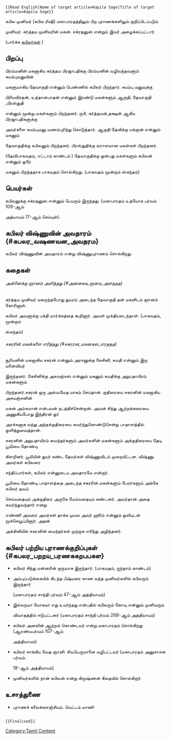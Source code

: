 ```{=mediawiki}
{{Read English|Name of target article=Kapila Sage|Title of target article=Kapila Sage}}
```
கபில முனிவர் (கபில ரிஷி) மகாபாரதத்திலும் பிற புராணங்களிலும் குறிப்பிடப்படும்
முனிவர். கர்த்தம முனிவரின் மகன். சக்ரதனுஸ் என்றும் இவர் அழைக்கப்பட்டார்.

(பார்க்க [கபிலர்கள்](கபிலர்கள் "wikilink") )

## பிறப்பு

பிரம்மனின் மகனாகிய கர்த்தம பிரஜாபதிக்கு பிரம்மனின் வழிவந்தவளும் சுயம்புமனுவின்
மகளுமாகிய தேவாகுதி என்னும் பெண்ணில் கபிலர் பிறந்தார். சுயம்பு மனுவுக்கு
பிரியவிரதன், உத்தானபாதன் என்னும் இரண்டு மகன்களும் ஆகுதி, தேவாகுதி ,பிரஸ்துதி
என்னும் மூன்று மகள்களும் பிறந்தனர். ருசி, கர்த்தமன்,தக்ஷன் ஆகிய பிரஜாபதிகளுக்கு
அவர்களை சுயம்புமனு மணம்புரிந்து கொடுத்தார். ஆகுதி தேவிக்கு யக்ஞன் என்னும் மகனும்
தேவாகுதிக்கு கபிலனும் பிறந்தனர். பிரஸ்துதிக்கு ஏராளமான மகள்கள் பிறந்தனர்.
(தேவிபாகவதம், எட்டாம் காண்டம் ) தேவாகுதிக்கு ஒன்பது மகள்களும் கபிலன் என்னும் ஒரே
மகனும் பிறந்ததாக பாகவதம் சொல்கிறது. (பாகவதம் மூன்றாம் ஸ்கந்தம்)

## பெயர்கள்

கபிலனுக்கு சக்ரதனுஸ் என்னும் பெயரும் இருந்தது. (மகாபாரதம் உத்யோக பர்வம் 109-ஆம்
அத்யாயம் 17-ஆம் செய்யுள்).

## கபிலர் விஷ்ணுவின் அவதாரம் {#கபலர_வஷணவன_அவதரம}

கபிலர் விஷ்ணுவின் அவதாரம் என்று விஷ்ணுபுராணம் சொல்கிறது.

## கதைகள்

###### அன்னைக்கு ஞானம் அளித்தது {#அனனகக_ஞனம_அளததத}

கர்த்தம முனிவர் மறைந்தபோது துயரம் அடைந்த தேவாகுதி தன் மகனிடம் ஞானம் கோரினாள்.
கபிலர் அவளுக்கு பக்தி மார்க்கத்தை கூறினார். அவள் முக்தியடைந்தாள். (பாகவதம், மூன்றாம்
ஸ்கந்தம்)

###### சகரரின் மகன்களை எரித்தது {#சகரரன_மகனகள_எரததத}

சூரியனின் மகனாகிய சகரன் என்னும் அரசனுக்கு கேசினி, சுமதி என்னும் இரு மனைவியர்
இருந்தனர். கேசினிக்கு அசமஞ்சஸ் என்னும் மகனும் சுமதிக்கு அறுபதாயிரம் மகன்களும்
பிறந்தனர்.சகரன் ஒரு அஸ்வமேத யாகம் செய்தான். குதிரையை சகரனின் மகனாகிய அசமஞ்சனின்
மகன் அம்சுமான் என்பவன் நடத்திச்சென்றான். அவன் சிந்து ஆற்றங்கரையை அணுகியபோது இந்திரன் ஓர்
அரக்கனாக வந்து அந்தக்குதிரையை கவர்ந்துகொண்டுசென்று பாதாளத்தில் ஒளித்துவைத்தான்.
சகரனின் அறுபதாயிரம் மைந்தர்களும் அவர்களின் மகன்களும் அக்குதிரையை தேடி பூமியை தோண்டி
கிளறினர். பூமியின் துயர் கண்ட தேவர்கள் விஷ்ணுவிடம் முறையிட்டன. விஷ்ணு அவர்கள் கபிலரை
சந்திப்பார்கள், கபிலர் என்னுடைய அவதாரமே என்றார்.

பூமியை தோண்டி பாதாளத்தை அடைந்த சகரரின் மகன்களும் பேரர்களும் அங்கே கபிலர் தவம்
செய்வதையும் அக்குதிரை அருகே மேய்வதையும் கண்டனர். அவர்தான் அதை கவர்ந்துவந்தார் எனறு
எண்ணி அவரை அவர்கள் தாக்க முயல அவர் ஹூம் என்னும் ஒலியுடன் மூச்செழுப்பினார். அதன்
அக்கினியில் சகரனின் மைந்தர்கள் முற்றாக எரிந்து அழிந்தனர்.

## கபிலர் பற்றிய புராணக்குறிப்புகள் {#கபலர_பறறய_பரணககறபபகள}

-   கபிலர் சிந்து மன்னரின் குருவாக இருந்தார். (பாகவதம், ஐந்தாம் காண்டம்)
-   அம்புப்படுக்கையில் கிடந்த பீஷ்மரை காண வந்த முனிவர்களில் கபிலரும் இருந்தார்
    (மகாபாரதம் சாந்தி பர்வம் 47-ஆம் அத்தியாயம்)
-   இல்லறமா யோகமா எது உயர்ந்தது என்பதில் கபிலரும் கோவு என்னும் முனிவரும்
    விவாதத்தில் ஈடுபட்டனர் (மகாபாரதம் சாந்தி பர்வம் 268-ஆம் அத்தியாயம்)
-   கபிலர் அனலின் ஆற்றல் கொண்டவர் என்று மகாபாரதம் சொல்கிறது (ஆரண்யபர்வம் 107-ஆம்
    அத்தியாயம்)
-   கபிலர் சாங்கிய வேத ஞானி. சிவபெருமானை வழிபட்டவர் (மகாபாரதம் அனுசாசன பர்வம்.
    18-ஆம் அத்தியாயம்)
-   முனிவர்களில் நான் கபிலன் என்று கிருஷ்ணன் கீதையில் சொல்கிறார்.

## உசாத்துணை

-   புராணக் கலைக்களஞ்சியம். வெட்டம் மாணி

```{=mediawiki}
{{Finalised}}
```
[Category:Tamil Content](Category:Tamil_Content "wikilink")
